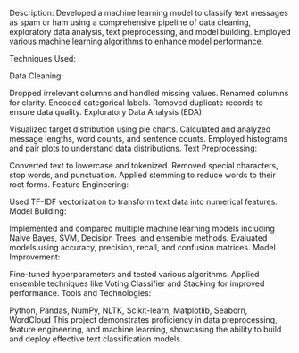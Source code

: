 Description:
Developed a machine learning model to classify text messages as spam or ham using a comprehensive pipeline of data cleaning, exploratory data analysis, text preprocessing, and model building. Employed various machine learning algorithms to enhance model performance.

Techniques Used:

Data Cleaning:

Dropped irrelevant columns and handled missing values.
Renamed columns for clarity.
Encoded categorical labels.
Removed duplicate records to ensure data quality.
Exploratory Data Analysis (EDA):

Visualized target distribution using pie charts.
Calculated and analyzed message lengths, word counts, and sentence counts.
Employed histograms and pair plots to understand data distributions.
Text Preprocessing:

Converted text to lowercase and tokenized.
Removed special characters, stop words, and punctuation.
Applied stemming to reduce words to their root forms.
Feature Engineering:

Used TF-IDF vectorization to transform text data into numerical features.
Model Building:

Implemented and compared multiple machine learning models including Naive Bayes, SVM, Decision Trees, and ensemble methods.
Evaluated models using accuracy, precision, recall, and confusion matrices.
Model Improvement:

Fine-tuned hyperparameters and tested various algorithms.
Applied ensemble techniques like Voting Classifier and Stacking for improved performance.
Tools and Technologies:

Python, Pandas, NumPy, NLTK, Scikit-learn, Matplotlib, Seaborn, WordCloud
This project demonstrates proficiency in data preprocessing, feature engineering, and machine learning, showcasing the ability to build and deploy effective text classification models.
